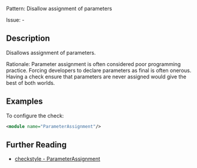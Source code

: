 Pattern: Disallow assignment of parameters

Issue: -

## Description

Disallows assignment of parameters.

Rationale: Parameter assignment is often considered poor programming practice. Forcing developers to declare parameters as final is often onerous. Having a check ensure that parameters are never assigned would give the best of both worlds. 

## Examples

To configure the check: 


```xml
<module name="ParameterAssignment"/>
```

## Further Reading

* [checkstyle - ParameterAssignment](http://checkstyle.sourceforge.net/config_coding.html#ParameterAssignment)
